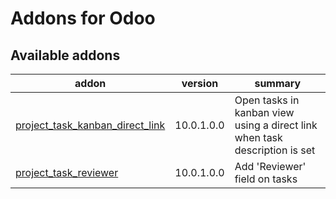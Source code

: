 Addons for Odoo
================

Available addons
----------------
addon | version | summary
--- | --- | ---
[project_task_kanban_direct_link](project_task_kanban_direct_link/) | 10.0.1.0.0 | Open tasks in kanban view using a direct link when task description is set
[project_task_reviewer](project_task_reviewer/) | 10.0.1.0.0 | Add 'Reviewer' field on tasks
